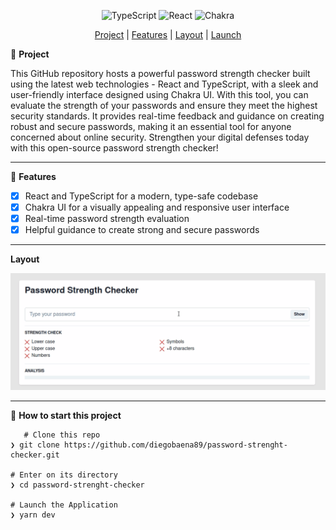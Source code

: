 <div align="center">

![TypeScript](https://img.shields.io/badge/typescript-%23007ACC.svg?style=for-the-badge&logo=typescript&logoColor=white) ![React](https://img.shields.io/badge/react-%2320232a.svg?style=for-the-badge&logo=react&logoColor=%2361DAFB) ![Chakra](https://img.shields.io/badge/chakra-%234ED1C5.svg?style=for-the-badge&logo=chakraui&logoColor=white)

[Project](#project) | [Features](#features) | [Layout](#layout) | [Launch](#launch)

</div>

📝 <a id="project"> **Project** </a>

This GitHub repository hosts a powerful password strength checker built using the latest web technologies - React and TypeScript, with a sleek and user-friendly interface designed using Chakra UI. With this tool, you can evaluate the strength of your passwords and ensure they meet the highest security standards. It provides real-time feedback and guidance on creating robust and secure passwords, making it an essential tool for anyone concerned about online security. Strengthen your digital defenses today with this open-source password strength checker!

---

🚀 <a id="features"> **Features** </a>

- [x] React and TypeScript for a modern, type-safe codebase
- [x] Chakra UI for a visually appealing and responsive user interface
- [x] Real-time password strength evaluation
- [x] Helpful guidance to create strong and secure passwords

---

<a id="layout"> **Layout** </a>

[![Layout](https://github.com/diegobaena89/password-strenght-checker/blob/main/src/assets/passwordChecker.gif?raw=true "Layout")](https://github.com/diegobaena89/password-strenght-checker/blob/main/src/assets/passwordChecker.gif?raw=true "Layout")

---

📂 <a id="launch"> **How to start this project** </a>

       # Clone this repo
    ❯ git clone https://github.com/diegobaena89/password-strenght-checker.git

    # Enter on its directory
    ❯ cd password-strenght-checker

    # Launch the Application
    ❯ yarn dev
